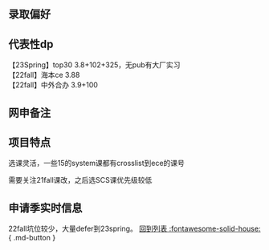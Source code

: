 ## 录取偏好

## 代表性dp
【23Spring】top30 3.8+102+325，无pub有大厂实习  
【22fall】海本ce 3.88  
【22fall】中外合办 3.9+100

## 网申备注

## 项目特点
选课灵活，一些15的system课都有crosslist到ece的课号

需要关注21fall课改，之后选SCS课优先级较低
## 申请季实时信息
22fall坑位较少，大量defer到23spring。
[回到列表 :fontawesome-solid-house:](选校梯度.md){ .md-button }
